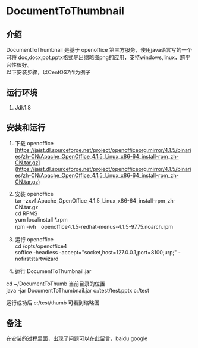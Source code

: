 # DocumentToThumbnail  #

## 介绍 ##
DocumentToThumbnail 是基于 openoffice 第三方服务，使用java语言写的一个可将 doc,docx,ppt,pptx格式导出缩略图png的应用，支持windows,linux，跨平台性很好。</br>
以下安装步骤，以CentOS7作为例子

## 运行环境 ##
1. Jdk1.8

## 安装和运行 ##

1. 下载 openoffice </br>
[https://jaist.dl.sourceforge.net/project/openofficeorg.mirror/4.1.5/binaries/zh-CN/Apache_OpenOffice_4.1.5_Linux_x86-64_install-rpm_zh-CN.tar.gz](https://jaist.dl.sourceforge.net/project/openofficeorg.mirror/4.1.5/binaries/zh-CN/Apache_OpenOffice_4.1.5_Linux_x86-64_install-rpm_zh-CN.tar.gz)

1. 安装 openoffice</br>
tar -zxvf Apache_OpenOffice_4.1.5_Linux_x86-64_install-rpm_zh-CN.tar.gz </br>
cd RPMS </br>
yum localinstall *.rpm </br>
rpm -ivh　openoffice4.1.5-redhat-menus-4.1.5-9775.noarch.rpm </br>

1. 运行 openoffice</br>
cd /opts/openoffice4 </br>
soffice -headless -accept="socket,host=127.0.0.1,port=8100;urp;" -nofirststartwizard

1. 运行 DocumentToThumbnail.jar

cd ~/DocumentToThumb 当前目录的位置  </br>
java -jar DocumentToThumbnail.jar c:/test/test.pptx c:/test 
 
运行成功后 c:/test/thumb 可看到缩略图

## 备注 ##
在安装的过程里面，出现了问题可以在此留言，baidu google